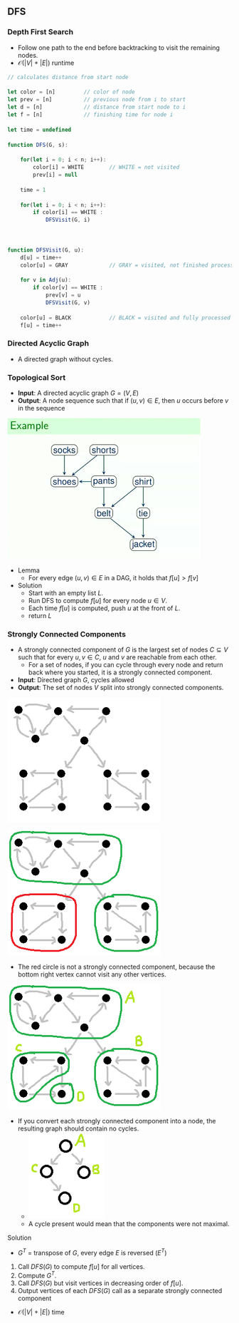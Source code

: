 ## DFS

### Depth First Search
- Follow one path to the end before backtracking to visit the remaining nodes.
- $\mathcal{O}(|V| + |E|)$ runtime

```js
// calculates distance from start node

let color = [n]         // color of node
let prev = [n]          // previous node from i to start
let d = [n]             // distance from start node to i
let f = [n]             // finishing time for node i 

let time = undefined

function DFS(G, s):

    for(let i = 0; i < n; i++):
        color[i] = WHITE        // WHITE = not visited
        prev[i] = null

    time = 1

    for(let i = 0; i < n; i++):
        if color[i] == WHITE :
            DFSVisit(G, i)



function DFSVisit(G, u):
    d[u] = time++
    color[u] = GRAY             // GRAY = visited, not finished processing

    for v in Adj(u):
        if color[v] == WHITE :
            prev[v] = u
            DFSVisit(G, v)

    color[u] = BLACK            // BLACK = visited and fully processed
    f[u] = time++
```

### Directed Acyclic Graph
- A directed graph without cycles.

### Topological Sort
- **Input**: A directed acyclic graph $G = (V, E)$
- **Output**: A node sequence such that if $(u, v) \in E$, then $u$ occurs before $v$ in the sequence

![topological_sort](../img/topological_sort.png)

- Lemma
    - For every edge $(u, v) \in E$ in a DAG, it holds that $f[u] > f[v]$
- Solution
    - Start with an empty list $L$.
    - Run DFS to compute $f[u]$ for every node $u \in V$.
    - Each time $f[u]$ is computed, push $u$ at the front of $L$.
    - return $L$

### Strongly Connected Components
- A strongly connected component of $G$ is the largest set of nodes $C \subseteq V$ such that for every $u, v \in C$, $u$ and $v$ are reachable from each other.
    - For a set of nodes, if you can cycle through every node and return back where you started, it is a strongly connected component.
- **Input**: Directed graph $G$, cycles allowed
- **Output**: The set of nodes $V$ split into strongly connected components.

![](../img/strongly_connected_components_1.png)

![](../img/strongly_connected_components_2.png)
- The red circle is not a strongly connected component, because the bottom right vertex cannot visit any other vertices.

![](../img/strongly_connected_components_3.png)

- If you convert each strongly connected component into a node, the resulting graph should contain no cycles.
    - ![](../img/strongly_connected_components_4.png)
    - A cycle present would mean that the components were not maximal.

Solution
- $G^T$ = transpose of $G$, every edge $E$ is reversed ($E^T$)
1. Call $DFS(G)$ to compute $f[u]$ for all vertices.
2. Compute $G^T$.
3. Call $DFS(G)$ but visit vertices in decreasing order of $f[u]$.
3. Output vertices of each $DFS(G)$ call as a separate strongly connected component
- $\mathcal{O}(|V|+|E|)$ time